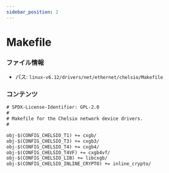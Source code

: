```yaml
---
sidebar_position: 2
---
```

# Makefile

### ファイル情報

- パス: `linux-v6.12/drivers/net/ethernet/chelsio/Makefile`

### コンテンツ

```txt
# SPDX-License-Identifier: GPL-2.0
#
# Makefile for the Chelsio network device drivers.
#

obj-$(CONFIG_CHELSIO_T1) += cxgb/
obj-$(CONFIG_CHELSIO_T3) += cxgb3/
obj-$(CONFIG_CHELSIO_T4) += cxgb4/
obj-$(CONFIG_CHELSIO_T4VF) += cxgb4vf/
obj-$(CONFIG_CHELSIO_LIB) += libcxgb/
obj-$(CONFIG_CHELSIO_INLINE_CRYPTO) += inline_crypto/

```
